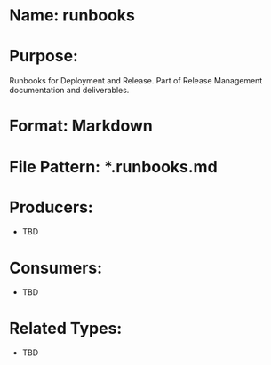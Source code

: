 # Name: runbooks

# Purpose:
Runbooks for Deployment and Release. Part of Release Management documentation and deliverables.

# Format: Markdown

# File Pattern: *.runbooks.md

# Producers:
- TBD

# Consumers:
- TBD

# Related Types:
- TBD

